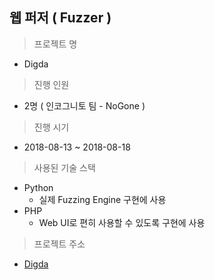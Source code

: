 ## 웹 퍼저 ( Fuzzer )

> 프로젝트 명
- Digda

> 진행 인원
- 2명 ( 인코그니토 팀 - NoGone )

> 진행 시기
- 2018-08-13 ~ 2018-08-18

> 사용된 기술 스택
- Python
  - 실제 Fuzzing Engine 구현에 사용
- PHP
  - Web UI로 편히 사용할 수 있도록 구현에 사용

> 프로젝트 주소
- [Digda](https://github.com/l0vey0u/Digda.git)